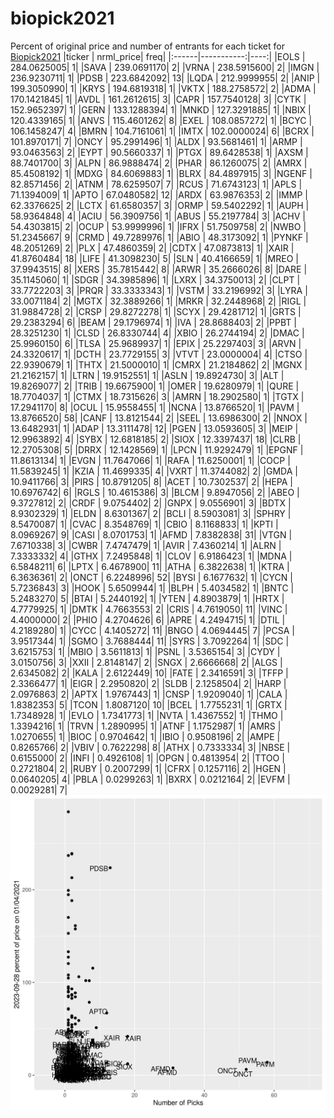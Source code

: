 # biopick2021
Percent of original price and number of entrants for each ticket for [Biopick2021](https://twitter.com/hashtag/Biopick2021)
|ticker |  nrml_price| freq|
|:------|-----------:|----:|
|EOLS   | 284.0625005|    1|
|SAVA   | 239.0691170|    2|
|VRNA   | 238.5915600|    2|
|IMGN   | 236.9230711|    1|
|PDSB   | 223.6842092|   13|
|LQDA   | 212.9999955|    2|
|ANIP   | 199.3050990|    1|
|KRYS   | 194.6819318|    1|
|VKTX   | 188.2758572|    2|
|ADMA   | 170.1421845|    1|
|AVDL   | 161.2612615|    3|
|CAPR   | 157.7540128|    3|
|CYTK   | 152.9652397|    1|
|GERN   | 133.1288394|    1|
|MNKD   | 127.3291885|    1|
|NBIX   | 120.4339165|    1|
|ANVS   | 115.4601262|    8|
|EXEL   | 108.0857272|    1|
|BCYC   | 106.1458247|    4|
|BMRN   | 104.7161061|    1|
|IMTX   | 102.0000024|    6|
|BCRX   | 101.8970171|    7|
|ONCY   |  95.2991496|    1|
|ALDX   |  93.5681461|    1|
|ARMP   |  93.0463563|    2|
|EYPT   |  90.5660337|    1|
|PTGX   |  89.6428538|    1|
|AXSM   |  88.7401700|    3|
|ALPN   |  86.9888474|    2|
|PHAR   |  86.1260075|    2|
|AMRX   |  85.4508192|    1|
|MDXG   |  84.6069883|    1|
|BLRX   |  84.4897915|    3|
|NGENF  |  82.8571456|    2|
|ATNM   |  78.6259507|    7|
|RCUS   |  71.6743123|    1|
|APLS   |  71.1394009|    1|
|APTO   |  67.0480582|   12|
|ARDX   |  63.9876353|    2|
|IMMP   |  62.3376625|    2|
|LCTX   |  61.6580357|    3|
|ORMP   |  59.5402292|    1|
|AUPH   |  58.9364848|    4|
|ACIU   |  56.3909756|    1|
|ABUS   |  55.2197784|    3|
|ACHV   |  54.4303815|    2|
|OCUP   |  53.9999996|    1|
|IFRX   |  51.7509758|    2|
|NWBO   |  51.2345667|    9|
|CRMD   |  49.7289976|    1|
|ABIO   |  48.3173092|    1|
|PYNKF  |  48.2051269|    2|
|PLX    |  47.4860359|    2|
|CDTX   |  47.0873813|    1|
|XAIR   |  41.8760484|   18|
|LIFE   |  41.3098230|    5|
|SLN    |  40.4166659|    1|
|MREO   |  37.9943515|    8|
|XERS   |  35.7815442|    8|
|ARWR   |  35.2666026|    8|
|DARE   |  35.1145060|    1|
|SDGR   |  34.3985896|    1|
|LXRX   |  34.3750013|    2|
|CLPT   |  33.7722203|    3|
|PRQR   |  33.3333343|    1|
|VSTM   |  33.2196992|    3|
|LYRA   |  33.0071184|    2|
|MGTX   |  32.3889266|    1|
|MRKR   |  32.2448968|    2|
|RIGL   |  31.9884728|    2|
|CRSP   |  29.8272278|    1|
|SCYX   |  29.4281712|    1|
|GRTS   |  29.2383294|    6|
|BEAM   |  29.1796974|    1|
|IVA    |  28.8688403|    2|
|PPBT   |  28.3251230|    1|
|CLSD   |  26.8330744|    4|
|XBIO   |  26.2744194|    2|
|DMAC   |  25.9960150|    6|
|TLSA   |  25.9689937|    1|
|EPIX   |  25.2297403|    3|
|ARVN   |  24.3320617|    1|
|DCTH   |  23.7729155|    3|
|VTVT   |  23.0000004|    4|
|CTSO   |  22.9390679|    1|
|THTX   |  21.5000010|    1|
|CMRX   |  21.2184862|    2|
|MGNX   |  21.2162157|    1|
|LTRN   |  19.9152551|    1|
|ASLN   |  19.8924730|    3|
|ALT    |  19.8269077|    2|
|TRIB   |  19.6675900|    1|
|OMER   |  19.6280979|    1|
|QURE   |  18.7704037|    1|
|CTMX   |  18.7315626|    3|
|AMRN   |  18.2902580|    1|
|TGTX   |  17.2941170|    8|
|OCUL   |  15.9558455|    1|
|NCNA   |  13.8766520|    1|
|PAVM   |  13.8766520|   58|
|CANF   |  13.8121544|    2|
|SEEL   |  13.6986300|    2|
|NNOX   |  13.6482931|    1|
|ADAP   |  13.3111478|   12|
|PGEN   |  13.0593605|    3|
|MEIP   |  12.9963892|    4|
|SYBX   |  12.6818185|    2|
|SIOX   |  12.3397437|   18|
|CLRB   |  12.2705308|    5|
|DRRX   |  12.1428569|    1|
|LPCN   |  11.9292479|    1|
|EPGNF  |  11.8613134|    1|
|EVGN   |  11.7647066|    1|
|RAFA   |  11.6250001|    1|
|COCP   |  11.5839245|    1|
|KZIA   |  11.4699335|    4|
|VXRT   |  11.3744082|    2|
|GMDA   |  10.9411766|    3|
|PIRS   |  10.8791205|    8|
|ACET   |  10.7302537|    2|
|HEPA   |  10.6976742|    6|
|RGLS   |  10.4615386|    3|
|BLCM   |   9.8947056|    2|
|ABEO   |   9.3727812|    2|
|CRDF   |   9.0754402|    2|
|GNPX   |   9.0556901|    3|
|BDTX   |   8.9302329|    1|
|ELDN   |   8.6301367|    2|
|BCLI   |   8.5903081|    3|
|SPHRY  |   8.5470087|    1|
|CVAC   |   8.3548769|    1|
|CBIO   |   8.1168833|    1|
|KPTI   |   8.0969267|    9|
|CASI   |   8.0701753|    1|
|AFMD   |   7.8382838|   31|
|VTGN   |   7.6710338|    3|
|CWBR   |   7.4747479|    1|
|AVIR   |   7.4360214|    1|
|ALRN   |   7.3333332|    4|
|GTHX   |   7.2495848|    1|
|CLOV   |   6.9186423|    1|
|MDNA   |   6.5848211|    6|
|LPTX   |   6.4678900|   11|
|ATHA   |   6.3822638|    1|
|KTRA   |   6.3636361|    2|
|ONCT   |   6.2248996|   52|
|BYSI   |   6.1677632|    1|
|CYCN   |   5.7236843|    3|
|HOOK   |   5.6509944|    1|
|BLPH   |   5.4034582|    1|
|BNTC   |   5.2483270|    5|
|BTAI   |   5.2440192|    1|
|YTEN   |   4.8903879|    1|
|HRTX   |   4.7779925|    1|
|DMTK   |   4.7663553|    2|
|CRIS   |   4.7619050|   11|
|VINC   |   4.4000000|    2|
|PHIO   |   4.2704626|    6|
|APRE   |   4.2494715|    1|
|DTIL   |   4.2189280|    1|
|CYCC   |   4.1405272|   11|
|BNGO   |   4.0694445|    7|
|PCSA   |   3.9517344|    1|
|SGMO   |   3.7688444|   11|
|SYRS   |   3.7092264|    1|
|SDC    |   3.6215753|    1|
|MBIO   |   3.5611813|    1|
|PSNL   |   3.5365154|    3|
|CYDY   |   3.0150756|    3|
|XXII   |   2.8148147|    2|
|SNGX   |   2.6666668|    2|
|ALGS   |   2.6345082|    2|
|KALA   |   2.6122449|   10|
|FATE   |   2.3416591|    3|
|TFFP   |   2.3366477|    1|
|EIGR   |   2.2950820|    2|
|SLDB   |   2.1258504|    2|
|HARP   |   2.0976863|    2|
|APTX   |   1.9767443|    1|
|CNSP   |   1.9209040|    1|
|CALA   |   1.8382353|    5|
|TCON   |   1.8087120|   10|
|BCEL   |   1.7755231|    1|
|GRTX   |   1.7348928|    1|
|EVLO   |   1.7341773|    1|
|NVTA   |   1.4367552|    1|
|THMO   |   1.3394216|    1|
|TRVN   |   1.2890995|    1|
|ATNF   |   1.1752987|    1|
|AMRS   |   1.0270655|    1|
|BIOC   |   0.9704642|    1|
|IBIO   |   0.9508196|    2|
|AMPE   |   0.8265766|    2|
|VBIV   |   0.7622298|    8|
|ATHX   |   0.7333334|    3|
|NBSE   |   0.6155000|    2|
|INFI   |   0.4926108|    1|
|OPGN   |   0.4813954|    2|
|TTOO   |   0.2721804|    2|
|RUBY   |   0.2007299|    1|
|CFRX   |   0.1257116|    2|
|HGEN   |   0.0640205|    4|
|PBLA   |   0.0299263|    1|
|BXRX   |   0.0212164|    2|
|EVFM   |   0.0029281|    7|
![retvspicks](biopicks.png?raw=true)
